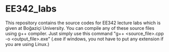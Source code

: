 # EE342_labs
This repository contains the source codes for EE342 lecture labs which is given at Boğaziçi University.
You can compile any of these source files using g++ compiler.
Just simply use this command "g++ <source_file>.cpp -o <output_file>.exe" (.exe if windows, you not have to put any extension if you are using Linux.)
